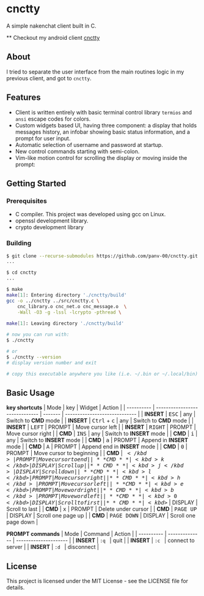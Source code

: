 # cnctty

A simple nakenchat client built in C.

** Checkout my android client [cnctty](https://github.com/panv-00/nakenChat.git)

## About

I tried to separate the user interface from the main routines logic in my previous client, and got to `cnctty`.

## Features

- Client is written entirely with basic terminal control library `termios` and `ansi` escape codes for colors.
- Custom widgets based UI, having three component: a display that holds messages history, an infobar showing basic status information, and a prompt for user input.
- Automatic selection of username and password at startup.
- New control commands starting with semi-colon.
- Vim-like motion control for scrolling the display or moving inside the prompt:

## Getting Started

### Prerequisites

- C compiler. This project was developed using gcc on Linux.
- openssl development library.
- crypto development library

### Building

```bash
$ git clone --recurse-submodules https://github.com/panv-00/cnctty.git
...

$ cd cnctty
...

$ make
make[1]: Entering directory './cnctty/build'
gcc -o ../cnctty ../src/cnctty.c \
	cnc_library.o cnc_net.o cnc_message.o  \
	-Wall -O3 -g -lssl -lcrypto -pthread \
	
make[1]: Leaving directory './cnctty/build'

# now you can run with:
$ ./cnctty

# or
$ ./cnctty --version
# display version number and exit

# copy this executable anywhere you like (i.e. ~/.bin or ~/.local/bin)
```

## Basic Usage

**key shortcuts**
| Mode       | key                            | Widget  | Action                        |
| ---------- | ------------------------------ | ------- | ----------------------------- |
| **INSERT** | <kbd>ESC</kbd>                 | any     | Switch to **CMD** mode        |
| **INSERT** | <kbd>Ctrl</kbd> + <kbd>c</kbd> | any     | Switch to **CMD** mode        |
| **INSERT** | <kbd>LEFT</kbd>                | PROMPT  | Move cursor left              |
| **INSERT** | <kbd>RIGHT</kbd>               | PROMPT  | Move cursor right             |
| **CMD**    | <kbd>INS</kbd>                 | any     | Switch to **INSERT** mode     |
| **CMD**    | <kbd>i</kbd>                   | any     | Switch to **INSERT** mode     |
| **CMD**    | <kbd>a</kbd>                   | PROMPT  | Append in **INSERT** mode     |
| **CMD**    | <kbd>A</kbd>                   | PROMPT  | Append end in **INSERT** mode |
| **CMD**    | <kbd>0</kbd>                   | PROMPT  | Move cursor to beginning      |
| **CMD**    | <kbd>$</kbd>                   | PROMPT  | Move cursor to end            |
| **CMD**    | <kbd>k</kbd>                   | DISPLAY | Scroll up                     |
| **CMD**    | <kbd>j</kbd>                   | DISPLAY | Scroll down                   |
| **CMD**    | <kbd>l</kbd>                   | PROMPT  | Move cursor right             |
| **CMD**    | <kbd>h</kbd>                   | PROMPT  | Move cursor left              |
| **CMD**    | <kbd>e</kbd>                   | PROMPT  | Move word right               |
| **CMD**    | <kbd>b</kbd>                   | PROMPT  | Move word left                |
| **CMD**    | <kbd>0</kbd>                   | DISPLAY | Scroll to first               |
| **CMD**    | <kbd>$</kbd>                   | DISPLAY | Scroll to last                |
| **CMD**    | <kbd>x</kbd>                   | PROMPT  | Delete under cursor           |
| **CMD**    | <kbd>PAGE UP</kbd>             | DISPLAY | Scroll one page up            |
| **CMD**    | <kbd>PAGE DOWN</kbd>           | DISPLAY | Scroll one page down          |

**PROMPT commands**
| Mode       | Command        | Action                |
| ---------- | -------------- | --------------------- |
| **INSERT** | `:q `          | quit                  |
| **INSERT** | `:c `          | connect to server     |
| **INSERT** | `:d `          | disconnect            |

## License

This project is licensed under the MIT License - see the LICENSE file for details.
